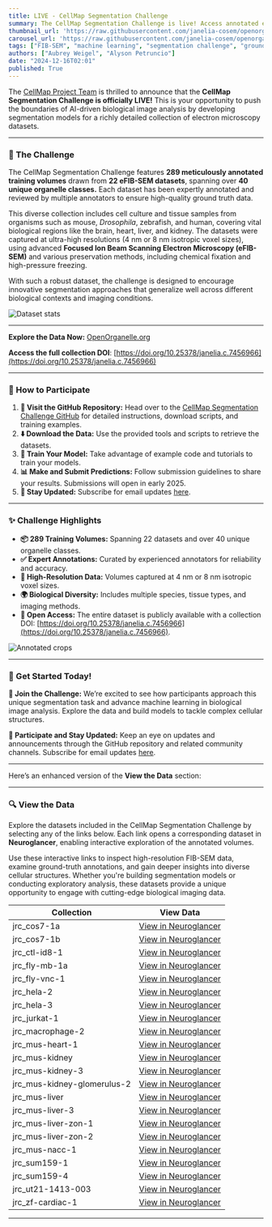 ```yaml
---
title: LIVE - CellMap Segmentation Challenge 
summary: The CellMap Segmentation Challenge is live! Access annotated electron microscopy datasets and test your machine learning models.
thumbnail_url: 'https://raw.githubusercontent.com/janelia-cosem/openorganelle-blog/main/assets/cellmapsegchallenge.jpeg'  
carousel_url: 'https://raw.githubusercontent.com/janelia-cosem/openorganelle-blog/main/assets/cellmapsegchallenge.jpeg'  
tags: ["FIB-SEM", "machine learning", "segmentation challenge", "groundtruth", "open data"]  
authors: ["Aubrey Weigel", "Alyson Petruncio"]  
date: "2024-12-16T02:01" 
published: True  
---
```


The [CellMap Project Team](https://www.janelia.org/project-team/cellmap) is thrilled to announce that the **CellMap Segmentation Challenge is officially LIVE!** This is your opportunity to push the boundaries of AI-driven biological image analysis by developing segmentation models for a richly detailed collection of electron microscopy datasets.  

---

### 🎯 The Challenge 

The CellMap Segmentation Challenge features **289 meticulously annotated training volumes** drawn from **22 eFIB-SEM datasets**, spanning over **40 unique organelle classes.** Each dataset has been expertly annotated and reviewed by multiple annotators to ensure high-quality ground truth data.  

This diverse collection includes cell culture and tissue samples from organisms such as mouse, *Drosophila*, zebrafish, and human, covering vital biological regions like the brain, heart, liver, and kidney. The datasets were captured at ultra-high resolutions (4 nm or 8 nm isotropic voxel sizes), using advanced **Focused Ion Beam Scanning Electron Microscopy (eFIB-SEM)** and various preservation methods, including chemical fixation and high-pressure freezing.

With such a robust dataset, the challenge is designed to encourage innovative segmentation approaches that generalize well across different biological contexts and imaging conditions.  

![Dataset stats](https://raw.githubusercontent.com/janelia-cosem/openorganelle-blog/main/assets/dataset-stats.png)

---

**Explore the Data Now:** [OpenOrganelle.org](https://openorganelle.org)  

**Access the full collection DOI**: [https://doi.org/10.25378/janelia.c.7456966](https://doi.org/10.25378/janelia.c.7456966)  

---

### 🧪 How to Participate

1. **📂 Visit the GitHub Repository:** Head over to the [CellMap Segmentation Challenge GitHub](https://github.com/janelia-cellmap/cellmap-segmentation-challenge) for detailed instructions, download scripts, and training examples.  
2. **⬇️ Download the Data:** Use the provided tools and scripts to retrieve the datasets.  
3. **🤖 Train Your Model:** Take advantage of example code and tutorials to train your models.  
4. **📊 Make and Submit Predictions:** Follow submission guidelines to share your results. Submissions will open in early 2025.  
5. **🔔 Stay Updated:** Subscribe for email updates [here](https://janelia.us5.list-manage.com/subscribe?u=3c8034ebf5d74492b5c8ef8c9\&id=ec5465eb32).  

---

### ✨ Challenge Highlights  

- **📦 289 Training Volumes:** Spanning 22 datasets and over 40 unique organelle classes.  
- **✅ Expert Annotations:** Curated by experienced annotators for reliability and accuracy.  
- **🔬 High-Resolution Data:** Volumes captured at 4 nm or 8 nm isotropic voxel sizes.  
- **🌍 Biological Diversity:** Includes multiple species, tissue types, and imaging methods.  
- **📖 Open Access:** The entire dataset is publicly available with a collection DOI: [https://doi.org/10.25378/janelia.c.7456966](https://doi.org/10.25378/janelia.c.7456966).  

![Annotated crops](https://raw.githubusercontent.com/janelia-cosem/openorganelle-blog/main/assets/crops.png)

---

### 🚀 Get Started Today!  

**🎯 Join the Challenge:**  We’re excited to see how participants approach this unique segmentation task and advance machine learning in biological image analysis. Explore the data and build models to tackle complex cellular structures.

**📢 Participate and Stay Updated:** Keep an eye on updates and announcements through the GitHub repository and related community channels. Subscribe for email updates [here](https://janelia.us5.list-manage.com/subscribe?u=3c8034ebf5d74492b5c8ef8c9\&id=ec5465eb32).

---

Here’s an enhanced version of the **View the Data** section:  

---

### 🔍 View the Data  

Explore the datasets included in the CellMap Segmentation Challenge by selecting any of the links below. Each link opens a corresponding dataset in **Neuroglancer**, enabling interactive exploration of the annotated volumes.  

Use these interactive links to inspect high-resolution FIB-SEM data, examine ground-truth annotations, and gain deeper insights into diverse cellular structures. Whether you're building segmentation models or conducting exploratory analysis, these datasets provide a unique opportunity to engage with cutting-edge biological imaging data.

| **Collection**              | **View Data**                                                                                     |
|----------------------------|---------------------------------------------------------------------------------------------------|
| jrc_cos7-1a                | [View in Neuroglancer](https://neuroglancer-demo.appspot.com#!s3://janelia-cosem-datasets/jrc_cos7-1a/neuroglancer/viewer_states/neuroglancer-jrc_cos7-1a.json)               |
| jrc_cos7-1b                | [View in Neuroglancer](https://neuroglancer-demo.appspot.com#!s3://janelia-cosem-datasets/jrc_cos7-1b/neuroglancer/viewer_states/neuroglancer-jrc_cos7-1b.json)               |
| jrc_ctl-id8-1             | [View in Neuroglancer](https://neuroglancer-demo.appspot.com#!s3://janelia-cosem-datasets/jrc_ctl-id8-1/neuroglancer/viewer_states/neuroglancer-jrc_ctl-id8-1.json)            |
| jrc_fly-mb-1a             | [View in Neuroglancer](https://neuroglancer-demo.appspot.com#!s3://janelia-cosem-datasets/jrc_fly-mb-1a/neuroglancer/viewer_states/neuroglancer-jrc_fly-mb-1a.json)            |
| jrc_fly-vnc-1             | [View in Neuroglancer](https://neuroglancer-demo.appspot.com#!s3://janelia-cosem-datasets/jrc_fly-vnc-1/neuroglancer/viewer_states/neuroglancer-jrc_fly-vnc-1.json)            |
| jrc_hela-2                | [View in Neuroglancer](https://neuroglancer-demo.appspot.com#!s3://janelia-cosem-datasets/jrc_hela-2/neuroglancer/viewer_states/neuroglancer-jrc_hela-2.json)               |
| jrc_hela-3                | [View in Neuroglancer](https://neuroglancer-demo.appspot.com#!s3://janelia-cosem-datasets/jrc_hela-3/neuroglancer/viewer_states/neuroglancer-jrc_hela-3.json)               |
| jrc_jurkat-1              | [View in Neuroglancer](https://neuroglancer-demo.appspot.com#!s3://janelia-cosem-datasets/jrc_jurkat-1/neuroglancer/viewer_states/neuroglancer-jrc_jurkat-1.json)             |
| jrc_macrophage-2          | [View in Neuroglancer](https://neuroglancer-demo.appspot.com#!s3://janelia-cosem-datasets/jrc_macrophage-2/neuroglancer/viewer_states/neuroglancer-jrc_macrophage-2.json)         |
| jrc_mus-heart-1           | [View in Neuroglancer](https://neuroglancer-demo.appspot.com#!s3://janelia-cosem-datasets/jrc_mus-heart-1/neuroglancer/viewer_states/neuroglancer-jrc_mus-heart-1.json)          |
| jrc_mus-kidney            | [View in Neuroglancer](https://neuroglancer-demo.appspot.com#!s3://janelia-cosem-datasets/jrc_mus-kidney/neuroglancer/viewer_states/neuroglancer-jrc_mus-kidney.json)           |
| jrc_mus-kidney-3          | [View in Neuroglancer](https://neuroglancer-demo.appspot.com#!s3://janelia-cosem-datasets/jrc_mus-kidney-3/neuroglancer/viewer_states/neuroglancer-jrc_mus-kidney-3.json)        |
| jrc_mus-kidney-glomerulus-2 | [View in Neuroglancer](https://neuroglancer-demo.appspot.com#!s3://janelia-cosem-datasets/jrc_mus-kidney-glomerulus-2/neuroglancer/viewer_states/neuroglancer-jrc_mus-kidney-glomerulus-2.json) |
| jrc_mus-liver             | [View in Neuroglancer](https://neuroglancer-demo.appspot.com#!s3://janelia-cosem-datasets/jrc_mus-liver/neuroglancer/viewer_states/neuroglancer-jrc_mus-liver.json)            |
| jrc_mus-liver-3           | [View in Neuroglancer](https://neuroglancer-demo.appspot.com#!s3://janelia-cosem-datasets/jrc_mus-liver-3/neuroglancer/viewer_states/neuroglancer-jrc_mus-liver-3.json)          |
| jrc_mus-liver-zon-1       | [View in Neuroglancer](https://neuroglancer-demo.appspot.com#!s3://janelia-cosem-datasets/jrc_mus-liver-zon-1/neuroglancer/viewer_states/neuroglancer-jrc_mus-liver-zon-1.json)      |
| jrc_mus-liver-zon-2       | [View in Neuroglancer](https://neuroglancer-demo.appspot.com#!s3://janelia-cosem-datasets/jrc_mus-liver-zon-2/neuroglancer/viewer_states/neuroglancer-jrc_mus-liver-zon-2.json)      |
| jrc_mus-nacc-1            | [View in Neuroglancer](https://neuroglancer-demo.appspot.com#!s3://janelia-cosem-datasets/jrc_mus-nacc-1/neuroglancer/viewer_states/neuroglancer-jrc_mus-nacc-1.json)           |
| jrc_sum159-1              | [View in Neuroglancer](https://neuroglancer-demo.appspot.com#!s3://janelia-cosem-datasets/jrc_sum159-1/neuroglancer/viewer_states/neuroglancer-jrc_sum159-1.json)             |
| jrc_sum159-4              | [View in Neuroglancer](https://neuroglancer-demo.appspot.com#!s3://janelia-cosem-datasets/jrc_sum159-4/neuroglancer/viewer_states/neuroglancer-jrc_sum159-4.json)             |
| jrc_ut21-1413-003         | [View in Neuroglancer](https://neuroglancer-demo.appspot.com#!s3://janelia-cosem-datasets/jrc_ut21-1413-003/neuroglancer/viewer_states/neuroglancer-jrc_ut21-1413-003.json)        |
| jrc_zf-cardiac-1          | [View in Neuroglancer](https://neuroglancer-demo.appspot.com#!s3://janelia-cosem-datasets/jrc_zf-cardiac-1/neuroglancer/viewer_states/neuroglancer-jrc_zf-cardiac-1.json)         |

---


